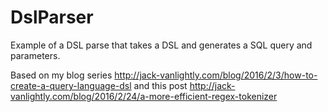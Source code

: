 # DslParser
Example of a DSL parse that takes a DSL and generates a SQL query and parameters.

Based on my blog series http://jack-vanlightly.com/blog/2016/2/3/how-to-create-a-query-language-dsl and this post http://jack-vanlightly.com/blog/2016/2/24/a-more-efficient-regex-tokenizer
